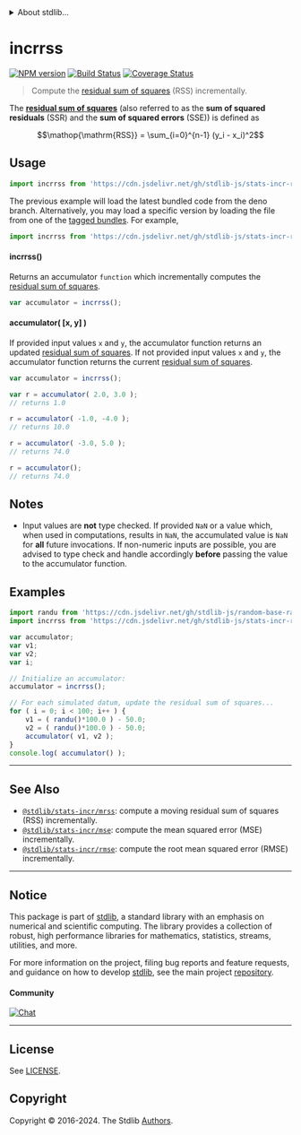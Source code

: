 <!--

@license Apache-2.0

Copyright (c) 2018 The Stdlib Authors.

Licensed under the Apache License, Version 2.0 (the "License");
you may not use this file except in compliance with the License.
You may obtain a copy of the License at

   http://www.apache.org/licenses/LICENSE-2.0

Unless required by applicable law or agreed to in writing, software
distributed under the License is distributed on an "AS IS" BASIS,
WITHOUT WARRANTIES OR CONDITIONS OF ANY KIND, either express or implied.
See the License for the specific language governing permissions and
limitations under the License.

-->


<details>
  <summary>
    About stdlib...
  </summary>
  <p>We believe in a future in which the web is a preferred environment for numerical computation. To help realize this future, we've built stdlib. stdlib is a standard library, with an emphasis on numerical and scientific computation, written in JavaScript (and C) for execution in browsers and in Node.js.</p>
  <p>The library is fully decomposable, being architected in such a way that you can swap out and mix and match APIs and functionality to cater to your exact preferences and use cases.</p>
  <p>When you use stdlib, you can be absolutely certain that you are using the most thorough, rigorous, well-written, studied, documented, tested, measured, and high-quality code out there.</p>
  <p>To join us in bringing numerical computing to the web, get started by checking us out on <a href="https://github.com/stdlib-js/stdlib">GitHub</a>, and please consider <a href="https://opencollective.com/stdlib">financially supporting stdlib</a>. We greatly appreciate your continued support!</p>
</details>

# incrrss

[![NPM version][npm-image]][npm-url] [![Build Status][test-image]][test-url] [![Coverage Status][coverage-image]][coverage-url] <!-- [![dependencies][dependencies-image]][dependencies-url] -->

> Compute the [residual sum of squares][residual-sum-of-squares] (RSS) incrementally.

<section class="intro">

The [**residual sum of squares**][residual-sum-of-squares] (also referred to as the **sum of squared residuals** (SSR) and the **sum of squared errors** (SSE)) is defined as

<!-- <equation class="equation" label="eq:residual_sum_of_squares" align="center" raw="\operatorname{RSS} = \sum_{i=0}^{n-1} (y_i - x_i)^2" alt="Equation for the residual sum of squares."> -->

```math
\mathop{\mathrm{RSS}} = \sum_{i=0}^{n-1} (y_i - x_i)^2
```

<!-- <div class="equation" align="center" data-raw-text="\operatorname{RSS} = \sum_{i=0}^{n-1} (y_i - x_i)^2" data-equation="eq:residual_sum_of_squares">
    <img src="https://cdn.jsdelivr.net/gh/stdlib-js/stdlib@78799028a150a44d463029bdb62ac870b1c1f9d4/lib/node_modules/@stdlib/stats/incr/rss/docs/img/equation_residual_sum_of_squares.svg" alt="Equation for the residual sum of squares.">
    <br>
</div> -->

<!-- </equation> -->

</section>

<!-- /.intro -->



<section class="usage">

## Usage

```javascript
import incrrss from 'https://cdn.jsdelivr.net/gh/stdlib-js/stats-incr-rss@deno/mod.js';
```
The previous example will load the latest bundled code from the deno branch. Alternatively, you may load a specific version by loading the file from one of the [tagged bundles](https://github.com/stdlib-js/stats-incr-rss/tags). For example,

```javascript
import incrrss from 'https://cdn.jsdelivr.net/gh/stdlib-js/stats-incr-rss@v0.2.0-deno/mod.js';
```

#### incrrss()

Returns an accumulator `function` which incrementally computes the [residual sum of squares][residual-sum-of-squares].

```javascript
var accumulator = incrrss();
```

#### accumulator( \[x, y] )

If provided input values `x` and `y`, the accumulator function returns an updated [residual sum of squares][residual-sum-of-squares]. If not provided input values `x` and `y`, the accumulator function returns the current [residual sum of squares][residual-sum-of-squares].

```javascript
var accumulator = incrrss();

var r = accumulator( 2.0, 3.0 );
// returns 1.0

r = accumulator( -1.0, -4.0 );
// returns 10.0

r = accumulator( -3.0, 5.0 );
// returns 74.0

r = accumulator();
// returns 74.0
```

</section>

<!-- /.usage -->

<section class="notes">

## Notes

-   Input values are **not** type checked. If provided `NaN` or a value which, when used in computations, results in `NaN`, the accumulated value is `NaN` for **all** future invocations. If non-numeric inputs are possible, you are advised to type check and handle accordingly **before** passing the value to the accumulator function.

</section>

<!-- /.notes -->

<section class="examples">

## Examples

<!-- eslint no-undef: "error" -->

```javascript
import randu from 'https://cdn.jsdelivr.net/gh/stdlib-js/random-base-randu@deno/mod.js';
import incrrss from 'https://cdn.jsdelivr.net/gh/stdlib-js/stats-incr-rss@deno/mod.js';

var accumulator;
var v1;
var v2;
var i;

// Initialize an accumulator:
accumulator = incrrss();

// For each simulated datum, update the residual sum of squares...
for ( i = 0; i < 100; i++ ) {
    v1 = ( randu()*100.0 ) - 50.0;
    v2 = ( randu()*100.0 ) - 50.0;
    accumulator( v1, v2 );
}
console.log( accumulator() );
```

</section>

<!-- /.examples -->

<!-- Section for related `stdlib` packages. Do not manually edit this section, as it is automatically populated. -->

<section class="related">

* * *

## See Also

-   <span class="package-name">[`@stdlib/stats-incr/mrss`][@stdlib/stats/incr/mrss]</span><span class="delimiter">: </span><span class="description">compute a moving residual sum of squares (RSS) incrementally.</span>
-   <span class="package-name">[`@stdlib/stats-incr/mse`][@stdlib/stats/incr/mse]</span><span class="delimiter">: </span><span class="description">compute the mean squared error (MSE) incrementally.</span>
-   <span class="package-name">[`@stdlib/stats-incr/rmse`][@stdlib/stats/incr/rmse]</span><span class="delimiter">: </span><span class="description">compute the root mean squared error (RMSE) incrementally.</span>

</section>

<!-- /.related -->

<!-- Section for all links. Make sure to keep an empty line after the `section` element and another before the `/section` close. -->


<section class="main-repo" >

* * *

## Notice

This package is part of [stdlib][stdlib], a standard library with an emphasis on numerical and scientific computing. The library provides a collection of robust, high performance libraries for mathematics, statistics, streams, utilities, and more.

For more information on the project, filing bug reports and feature requests, and guidance on how to develop [stdlib][stdlib], see the main project [repository][stdlib].

#### Community

[![Chat][chat-image]][chat-url]

---

## License

See [LICENSE][stdlib-license].


## Copyright

Copyright &copy; 2016-2024. The Stdlib [Authors][stdlib-authors].

</section>

<!-- /.stdlib -->

<!-- Section for all links. Make sure to keep an empty line after the `section` element and another before the `/section` close. -->

<section class="links">

[npm-image]: http://img.shields.io/npm/v/@stdlib/stats-incr-rss.svg
[npm-url]: https://npmjs.org/package/@stdlib/stats-incr-rss

[test-image]: https://github.com/stdlib-js/stats-incr-rss/actions/workflows/test.yml/badge.svg?branch=v0.2.0
[test-url]: https://github.com/stdlib-js/stats-incr-rss/actions/workflows/test.yml?query=branch:v0.2.0

[coverage-image]: https://img.shields.io/codecov/c/github/stdlib-js/stats-incr-rss/main.svg
[coverage-url]: https://codecov.io/github/stdlib-js/stats-incr-rss?branch=main

<!--

[dependencies-image]: https://img.shields.io/david/stdlib-js/stats-incr-rss.svg
[dependencies-url]: https://david-dm.org/stdlib-js/stats-incr-rss/main

-->

[chat-image]: https://img.shields.io/gitter/room/stdlib-js/stdlib.svg
[chat-url]: https://app.gitter.im/#/room/#stdlib-js_stdlib:gitter.im

[stdlib]: https://github.com/stdlib-js/stdlib

[stdlib-authors]: https://github.com/stdlib-js/stdlib/graphs/contributors

[umd]: https://github.com/umdjs/umd
[es-module]: https://developer.mozilla.org/en-US/docs/Web/JavaScript/Guide/Modules

[deno-url]: https://github.com/stdlib-js/stats-incr-rss/tree/deno
[deno-readme]: https://github.com/stdlib-js/stats-incr-rss/blob/deno/README.md
[umd-url]: https://github.com/stdlib-js/stats-incr-rss/tree/umd
[umd-readme]: https://github.com/stdlib-js/stats-incr-rss/blob/umd/README.md
[esm-url]: https://github.com/stdlib-js/stats-incr-rss/tree/esm
[esm-readme]: https://github.com/stdlib-js/stats-incr-rss/blob/esm/README.md
[branches-url]: https://github.com/stdlib-js/stats-incr-rss/blob/main/branches.md

[stdlib-license]: https://raw.githubusercontent.com/stdlib-js/stats-incr-rss/main/LICENSE

[residual-sum-of-squares]: https://en.wikipedia.org/wiki/Residual_sum_of_squares

<!-- <related-links> -->

[@stdlib/stats/incr/mrss]: https://github.com/stdlib-js/stats-incr-mrss/tree/deno

[@stdlib/stats/incr/mse]: https://github.com/stdlib-js/stats-incr-mse/tree/deno

[@stdlib/stats/incr/rmse]: https://github.com/stdlib-js/stats-incr-rmse/tree/deno

<!-- </related-links> -->

</section>

<!-- /.links -->
